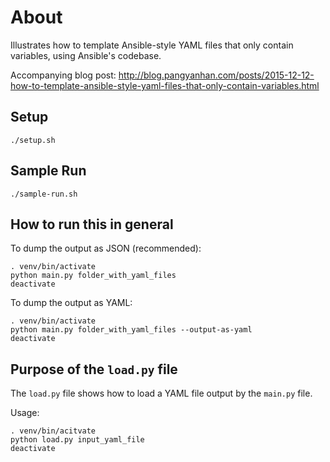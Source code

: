 # About

Illustrates how to template Ansible-style YAML files that only contain variables, using Ansible's codebase.

Accompanying blog post: http://blog.pangyanhan.com/posts/2015-12-12-how-to-template-ansible-style-yaml-files-that-only-contain-variables.html

## Setup

    ./setup.sh

## Sample Run

    ./sample-run.sh

## How to run this in general

To dump the output as JSON (recommended):

    . venv/bin/activate
    python main.py folder_with_yaml_files
    deactivate

To dump the output as YAML:

    . venv/bin/activate
    python main.py folder_with_yaml_files --output-as-yaml
    deactivate

## Purpose of the `load.py` file

The `load.py` file shows how to load a YAML file output by the `main.py` file.

Usage:

    . venv/bin/acitvate
    python load.py input_yaml_file
    deactivate

